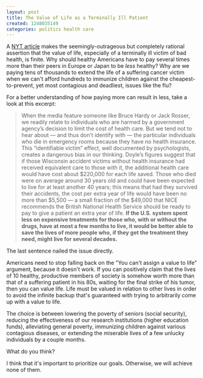 ```yaml
---
layout: post
title: The Value of Life as a Terminally Ill Patient
created: 1248035149
categories: politics health care
---
```

A [NYT article](http://www.nytimes.com/2009/07/19/magazine/19healthcare-t.html) makes the seemingly-outrageous but completely rational assertion that the value of life, especially of a terminally ill victim of bad health, is finite. Why should healthy Americans have to pay several times more than their peers in Europe or Japan to be <em>less</em> healthy? Why are we paying tens of thousands to extend the life of a suffering cancer victim when we can't afford hundreds to immunize children against the cheapest-to-prevent, yet most contagious and deadliest, issues like the flu?

For a better understanding of how paying more can result in less, take a look at this excerpt:
<blockquote>When the media feature someone like Bruce Hardy or Jack Rosser, we readily relate to individuals who are harmed by a government agency’s decision to limit the cost of health care. But we tend not to hear about — and thus don’t identify with — the particular individuals who die in emergency rooms because they have no health insurance. This “identifiable victim” effect, well documented by psychologists, creates a dangerous bias in our thinking. Doyle’s figures suggest that if those Wisconsin accident victims without health insurance had received equivalent care to those with it, the additional health care would have cost about $220,000 for each life saved. Those who died were on average around 30 years old and could have been expected to live for at least another 40 years; this means that had they survived their accidents, the cost per extra year of life would have been no more than $5,500 — a small fraction of the $49,000 that NICE recommends the British National Health Service should be ready to pay to give a patient an extra year of life. <strong>If the U.S. system spent less on expensive treatments for those who, with or without the drugs, have at most a few months to live, it would be better able to save the lives of more people who, if they get the treatment they need, might live for several decades.</strong></blockquote>

The last sentence nailed the issue directly.

Americans need to stop falling back on the "You can't assign a value to life" argument, because it doesn't work. If you can positively claim that the lives of 10 healthy, productive members of society is somehow worth more than that of a suffering patient in his 80s, waiting for the final strike of his tumor, then you can value life. Life must be valued in relation to other lives in order to avoid the infinite backup that's guaranteed with trying to arbitrarily come up with a value to life.

The choice is between lowering the poverty of seniors (social security), reducing the effectiveness of our research institutions (higher education funds), alleviating general poverty, immunizing children against various contagious diseases, or extending the miserable lives of a few unlucky individuals by a couple months.

What do you think?

I think that it's important to prioritize our goals. Otherwise, we will achieve none of them.
